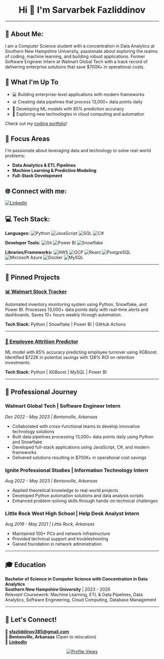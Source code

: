<div align="center">

# Hi 👋 I'm Sarvarbek Fazliddinov

</div>

---

## 💼 About Me:

I am a Computer Science student with a concentration in Data Analytics at Southern New Hampshire University, passionate about exploring the realms of coding, machine learning, and building robust applications. Former Software Engineer Intern at Walmart Global Tech with a track record of delivering enterprise solutions that save $700K+ in operational costs.

## 🚀 What I'm Up To

- 💻 Building enterprise-level applications with modern frameworks
- 📊 Creating data pipelines that process 13,000+ data points daily
- 🤖 Developing ML models with 85% prediction accuracy
- 🔬 Exploring new technologies in cloud computing and automation

Check out my [coding portfolio](https://github.com/sfazliddinov385?tab=repositories)!

## 🎯 Focus Areas

I'm passionate about leveraging data and technology to solve real-world problems:

- **Data Analytics & ETL Pipelines**
- **Machine Learning & Predictive Modeling**
- **Full-Stack Development**

## 🌐 Connect with me:

[![LinkedIn](https://img.shields.io/badge/LinkedIn-0077B5?style=for-the-badge&logo=linkedin&logoColor=white)](https://www.linkedin.com/in/sarvarbekfazliddinov/)

## 💻 Tech Stack:

**Languages:** ![Python](https://img.shields.io/badge/Python-3776AB?style=for-the-badge&logo=python&logoColor=white) ![JavaScript](https://img.shields.io/badge/JavaScript-F7DF1E?style=for-the-badge&logo=javascript&logoColor=black) ![SQL](https://img.shields.io/badge/SQL-4479A1?style=for-the-badge&logo=postgresql&logoColor=white) ![C#](https://img.shields.io/badge/C%23-239120?style=for-the-badge&logo=c-sharp&logoColor=white)

**Developer Tools:** ![Git](https://img.shields.io/badge/Git-F05032?style=for-the-badge&logo=git&logoColor=white) ![Power BI](https://img.shields.io/badge/PowerBI-F2C811?style=for-the-badge&logo=Power%20BI&logoColor=white) ![Snowflake](https://img.shields.io/badge/Snowflake-29B5E8?style=for-the-badge&logo=snowflake&logoColor=white)

**Libraries/Frameworks:** ![AWS](https://img.shields.io/badge/AWS-232F3E?style=for-the-badge&logo=amazon-aws&logoColor=white) ![GCP](https://img.shields.io/badge/Google_Cloud-4285F4?style=for-the-badge&logo=google-cloud&logoColor=white) ![React](https://img.shields.io/badge/React-20232A?style=for-the-badge&logo=react&logoColor=61DAFB) ![PostgreSQL](https://img.shields.io/badge/PostgreSQL-316192?style=for-the-badge&logo=postgresql&logoColor=white) ![Microsoft Azure](https://img.shields.io/badge/Microsoft_Azure-0089D0?style=for-the-badge&logo=microsoft-azure&logoColor=white) ![Docker](https://img.shields.io/badge/Docker-2496ED?style=for-the-badge&logo=docker&logoColor=white) ![MySQL](https://img.shields.io/badge/MySQL-00000F?style=for-the-badge&logo=mysql&logoColor=white)

---

## 📌 Pinned Projects

### [📊 Walmart Stock Tracker](https://github.com/sfazliddinov385/walmart-stock-tracker)

Automated inventory monitoring system using Python, Snowflake, and Power BI. Processes 13,000+ data points daily with real-time alerts and dashboards. Saves 10+ hours weekly through automation.

**Tech Stack:** Python | Snowflake | Power BI | GitHub Actions

---

### [🧠 Employee Attrition Predictor](https://github.com/sfazliddinov385/employee-attrition-prediction)

ML model with 85% accuracy predicting employee turnover using XGBoost. Identified $722K in potential savings with 126% ROI on retention investments.

**Tech Stack:** Python | XGBoost | MySQL | Power BI

---

## 💼 Professional Journey

### **Walmart Global Tech** | Software Engineer Intern
*Dec 2022 - May 2023 | Bentonville, Arkansas*
- Collaborated with cross-functional teams to develop innovative technology solutions
- Built data pipelines processing 13,000+ data points daily using Python and Snowflake
- Developed full-stack applications using JavaScript, C#, and modern frameworks
- Delivered solutions resulting in $700K+ in operational cost savings

### **Ignite Professional Studies** | Information Technology Intern
*Aug 2022 - May 2023 | Bentonville, Arkansas*
- Applied theoretical knowledge to real-world projects
- Developed Python automation solutions and data analysis scripts
- Enhanced problem-solving skills through hands-on technical challenges

### **Little Rock West High School** | Help Desk Analyst Intern
*Aug 2019 - May 2021 | Little Rock, Arkansas*
- Maintained 100+ PCs and network infrastructure
- Provided technical support and troubleshooting
- Gained foundation in network administration

---

## 🎓 Education

**Bachelor of Science in Computer Science with Concentration in Data Analytics**  
**Southern New Hampshire University** | 2023 - 2026  
*Relevant Coursework:* Machine Learning, ETL & Data Pipelines, Data Analytics, Software Engineering, Cloud Computing, Database Management

---

## 🌟 Let's Connect!


📧 **sfazliddinov385@gmail.com**  
📍 **Bentonville, Arkansas** (Open to relocation)  
💼 **[LinkedIn](https://www.linkedin.com/in/sarvarbekfazliddinov/)**

<div align="center">

[![Profile Views](https://komarev.com/ghpvc/?username=sfazliddinov385&color=blue&style=flat-square)](https://github.com/sfazliddinov385)


</div>
